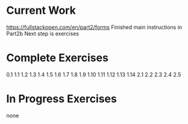 # Current Work
https://fullstackopen.com/en/part2/forms
Finished main instructions in Part2b
Next step is exercises

# Complete Exercises
0.1
1.1
1.2
1.3
1.4
1.5
1.6
1.7
1.8
1.9
1.10
1.11
1.12
1.13
1.14
2.1
2.2
2.3
2.4
2.5

# In Progress Exercises
none